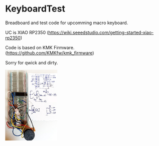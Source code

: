 # KeyboardTest

Breadboard and test code for upcomming macro keyboard.     

UC is XIAO RP2350 (https://wiki.seeedstudio.com/getting-started-xiao-rp2350)

Code is based on KMK Firmware. (https://github.com/KMKfw/kmk_firmware)     

Sorry for qwick and dirty.    

<img src="SCH-BB.jpg" width=33% height=33%>